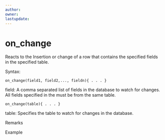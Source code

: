 ```yaml
---
author: 
owner: 
lastupdate: 
---
```


# on_change

Reacts to the Insertion or change of a row that contains the specified fields in the specified table. 

Syntax:

`on_change(field1, field2,..., fieldn){ . . . }`

field: A comma separated list of fields in the database to watch for changes.  All fields specified in the must be from the same table.

`on_change(table){ . . . }`

table: Specifies the table to watch for changes in the database.

Remarks

Example
